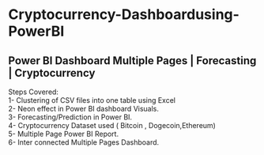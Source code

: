# Cryptocurrency-Dashboardusing-PowerBI
## Power BI Dashboard Multiple Pages | Forecasting | Cryptocurrency
Steps Covered:    
1- Clustering of CSV files into one table using Excel   
2- Neon effect in Power BI dashboard Visuals.   
3- Forecasting/Prediction in Power BI.    
4- Cryptocurrency Dataset used ( Bitcoin , Dogecoin,Ethereum)    
5- Multiple Page Power BI Report.    
6- Inter connected Multiple Pages Dashboard.    
